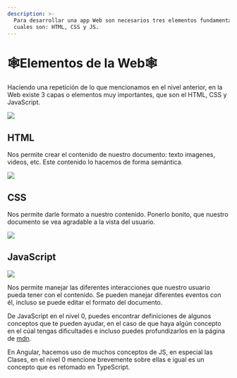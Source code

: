 ```yaml
---
description: >-
  Para desarrollar una app Web son necesarios tres elementos fundamentales, los
  cuales son: HTML, CSS y JS.
---
```


# 🕸️Elementos de la Web🕸️

Haciendo una repetición de lo que mencionamos en el nivel anterior, en la Web existe 3 capas o elementos muy importantes, que son el HTML, CSS y JavaScript.

![](../.gitbook/assets/image.png)

## HTML

Nos permite crear el contenido de nuestro documento: texto imagenes, videos, etc. Este contenido lo hacemos de forma semántica.

![](../.gitbook/assets/html-cheet-sheat3%20%283%29.png)

## CSS

Nos permite darle formato a nuestro contenido. Ponerlo bonito, que nuestro documento se vea agradable a la vista del usuario.

![](../.gitbook/assets/eejfjxdxsaageyh.png)

## JavaScript

![](../.gitbook/assets/guin-o.png)

Nos permite manejar las diferentes interacciones que nuestro usuario pueda tener con el contenido. Se pueden manejar diferentes eventos con él, incluso se puede editar el formato del documento.

De JavaScript en el nivel 0, puedes encontrar definiciones de algunos conceptos que te pueden ayudar, en el caso de que haya algún concepto en el cúal tengas dificultades e incluso puedes profundizarlos en la página de [mdn](https://developer.mozilla.org/es/docs/Web/JavaScript).

En Angular, hacemos uso de muchos conceptos de JS, en especial las Clases, en el nivel 0 mencione brevemente sobre ellas e igual es un concepto que es retomado en TypeScript.

